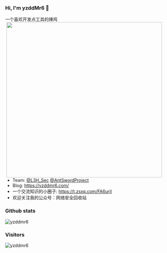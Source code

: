 ### Hi, I'm yzddMr6 👋

一个喜欢开发点工具的辣鸡
<meta name="referrer" content="no-referrer" />
<img align='right' src="https://cdn.nlark.com/yuque/0/2022/png/1599908/1646656453815-eab2b2b0-34db-4359-896e-3dd7b8555acb.png" width="500">

* Team: 
  [@L3H_Sec](https://l3hsec.com/)
  [@AntSwordProject](https://github.com/AntSwordProject)
* Blog: https://yzddmr6.com/
* 一个交流知识的小圈子: https://t.zsxq.com/FA6urjI
* 欢迎关注我的公众号：网络安全回收站

### Github stats
![yzddmr6](https://github-readme-stats.vercel.app/api?username=yzddmr6&show_icons=true&theme=tokyonight)


### Visitors
![yzddmr6](https://profile-counter.glitch.me/yzddmr6/count.svg)
